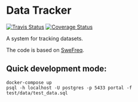 # Data Tracker
[![Travis Status][travis-badge]][travis-link]
[![Coverage Status][coveralls-badge]][coveralls-link]


A system for tracking datasets.

The code is based on [SweFreq](https://github.com/NBISweden/swefreq).

## Quick development mode:
```
docker-compose up
psql -h localhost -U postgres -p 5433 portal -f test/data/test_data.sql
```
[travis-badge]: https://travis-ci.org/ScilifelabDataCentre/SciLifeLab-Data-Tracker.svg?branch=develop
[travis-link]: https://travis-ci.org/ScilifelabDataCentre/SciLifeLab-Data-Tracker
[coveralls-badge]: https://coveralls.io/repos/github/ScilifelabDataCentre/SciLifeLab-Data-Tracker/badge.svg?branch=develop
[coveralls-link]: https://coveralls.io/github/ScilifelabDataCentre/SciLifeLab-Data-Tracker?branch=develop
